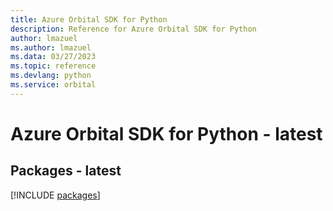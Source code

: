 ```yaml
---
title: Azure Orbital SDK for Python
description: Reference for Azure Orbital SDK for Python
author: lmazuel
ms.author: lmazuel
ms.data: 03/27/2023
ms.topic: reference
ms.devlang: python
ms.service: orbital
---
```

# Azure Orbital SDK for Python - latest
## Packages - latest
[!INCLUDE [packages](orbital-index.md)]